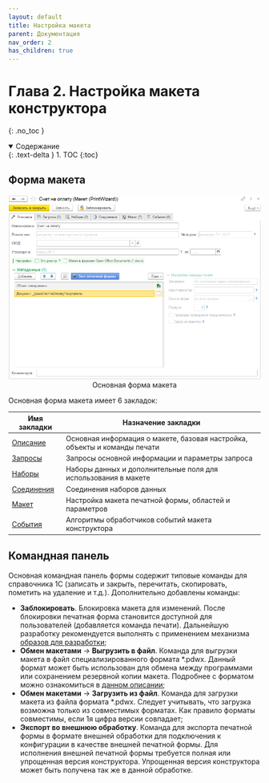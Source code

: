 ```yaml
---
layout: default
title: Настройка макета
parent: Документация
nav_order: 2
has_children: true
---
```


# Глава 2. Настройка макета конструктора
{: .no_toc }

<details open markdown="block">
  <summary>
    Содержание
  </summary>
  {: .text-delta }
1. TOC
{:toc}
</details>

## Форма макета

<p align="center">
    <img src="./../img/ch_02/1_main.png" style="width:700px">
    <br>Основная форма макета
</p>

Основная форма макета имеет 6 закладок:

| Имя закладки | Назначение закладки |
|--|--|
| [Описание][1]   | Основная информация о макете, базовая настройка, объекты и команды печати |
| [Запросы][2]    | Запросы основной информации и параметры запроса |
| [Наборы][3]     | Наборы данных и дополнительные поля для использования в макете |
| [Соединения][4] | Соединения наборов данных |
| [Макет][5]      | Настройка макета печатной формы, областей и параметров |
| [События][6]    | Алгоритмы обработчиков событий макета конструктора |

## Командная панель

Основная командная панель формы содержит типовые команды для справочника 1С (записать и закрыть, перечитать, скопировать, пометить на удаление и т.д.). Дополнительно добавлены команды:

* **Заблокировать**. Блокировка макета для изменений. После блокировки печатная форма становится доступной для пользователей (добавляется команда печати). Дальнейшую разработку рекомендуется выполнять с применением механизма [образов для разработки][7];
* **Обмен макетами** -> **Выгрузить в файл**. Команда для выгрузки макета в файл специализированного формата *.pdwx. Данный формат может быть использован для обмена между программами или сохранением резервной копии макета. Подробнее с форматом можно ознакомиться в [данном описании][8];
* **Обмен макетами** -> **Загрузить из файл**. Команда для загрузки макета из файла формата *.pdwx. Следует учитывать, что загрузка возможна только из совместимых форматах. Как правило форматы совместимы, если 1я цифра версии совпадает;
* **Экспорт во внешнюю обработку**. Команда для экспорта печатной формы в формате внешней обработки для подключения к конфигурации в качестве внешней печатной формы. Для исполнения внешней печатной формы требуется полная или упрощенная версия конструктора. Упрощенная версия конструктора может быть получена так же в данной обработке.

[1]: ch_02_03.html
[2]: ch_02_04.html
[3]: ch_02_05.html
[4]: ch_02_06.html
[5]: ch_02_07.html
[6]: ch_02_15.html
[7]: ch_02_17.html
[8]: ../convert/pw_template_file.html